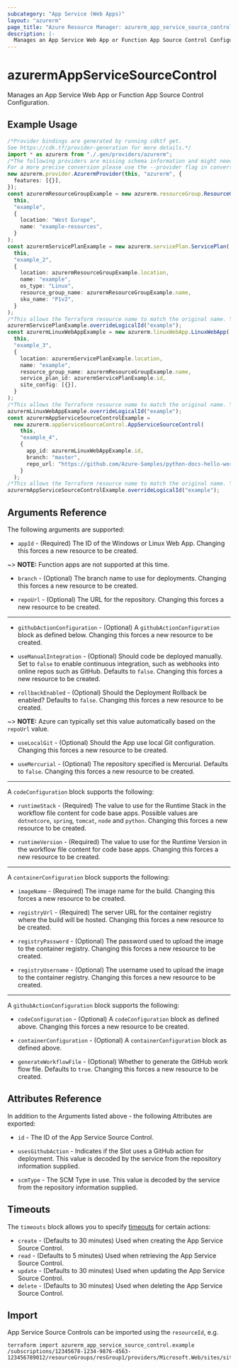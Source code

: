 ```yaml
---
subcategory: "App Service (Web Apps)"
layout: "azurerm"
page_title: "Azure Resource Manager: azurerm_app_service_source_control"
description: |-
  Manages an App Service Web App or Function App Source Control Configuration.
---
```


# azurermAppServiceSourceControl

Manages an App Service Web App or Function App Source Control Configuration.

## Example Usage

```typescript
/*Provider bindings are generated by running cdktf get.
See https://cdk.tf/provider-generation for more details.*/
import * as azurerm from "./.gen/providers/azurerm";
/*The following providers are missing schema information and might need manual adjustments to synthesize correctly: azurerm.
For a more precise conversion please use the --provider flag in convert.*/
new azurerm.provider.AzurermProvider(this, "azurerm", {
  features: [{}],
});
const azurermResourceGroupExample = new azurerm.resourceGroup.ResourceGroup(
  this,
  "example",
  {
    location: "West Europe",
    name: "example-resources",
  }
);
const azurermServicePlanExample = new azurerm.servicePlan.ServicePlan(
  this,
  "example_2",
  {
    location: azurermResourceGroupExample.location,
    name: "example",
    os_type: "Linux",
    resource_group_name: azurermResourceGroupExample.name,
    sku_name: "P1v2",
  }
);
/*This allows the Terraform resource name to match the original name. You can remove the call if you don't need them to match.*/
azurermServicePlanExample.overrideLogicalId("example");
const azurermLinuxWebAppExample = new azurerm.linuxWebApp.LinuxWebApp(
  this,
  "example_3",
  {
    location: azurermServicePlanExample.location,
    name: "example",
    resource_group_name: azurermResourceGroupExample.name,
    service_plan_id: azurermServicePlanExample.id,
    site_config: [{}],
  }
);
/*This allows the Terraform resource name to match the original name. You can remove the call if you don't need them to match.*/
azurermLinuxWebAppExample.overrideLogicalId("example");
const azurermAppServiceSourceControlExample =
  new azurerm.appServiceSourceControl.AppServiceSourceControl(
    this,
    "example_4",
    {
      app_id: azurermLinuxWebAppExample.id,
      branch: "master",
      repo_url: "https://github.com/Azure-Samples/python-docs-hello-world",
    }
  );
/*This allows the Terraform resource name to match the original name. You can remove the call if you don't need them to match.*/
azurermAppServiceSourceControlExample.overrideLogicalId("example");

```

## Arguments Reference

The following arguments are supported:

* `appId` - (Required) The ID of the Windows or Linux Web App. Changing this forces a new resource to be created.

\~> **NOTE:** Function apps are not supported at this time.

*   `branch` - (Optional) The branch name to use for deployments. Changing this forces a new resource to be created.

*   `repoUrl` - (Optional) The URL for the repository. Changing this forces a new resource to be created.

***

*   `githubActionConfiguration` - (Optional) A `githubActionConfiguration` block as defined below. Changing this forces a new resource to be created.

*   `useManualIntegration` - (Optional) Should code be deployed manually. Set to `false` to enable continuous integration, such as webhooks into online repos such as GitHub. Defaults to `false`. Changing this forces a new resource to be created.

*   `rollbackEnabled` - (Optional) Should the Deployment Rollback be enabled? Defaults to `false`. Changing this forces a new resource to be created.

\~> **NOTE:** Azure can typically set this value automatically based on the `repoUrl` value.

*   `useLocalGit` - (Optional) Should the App use local Git configuration. Changing this forces a new resource to be created.

*   `useMercurial` - (Optional) The repository specified is Mercurial. Defaults to `false`. Changing this forces a new resource to be created.

***

A `codeConfiguration` block supports the following:

*   `runtimeStack` - (Required) The value to use for the Runtime Stack in the workflow file content for code base apps. Possible values are `dotnetcore`, `spring`, `tomcat`, `node` and `python`. Changing this forces a new resource to be created.

*   `runtimeVersion` - (Required) The value to use for the Runtime Version in the workflow file content for code base apps. Changing this forces a new resource to be created.

***

A `containerConfiguration` block supports the following:

*   `imageName` - (Required) The image name for the build. Changing this forces a new resource to be created.

*   `registryUrl` - (Required) The server URL for the container registry where the build will be hosted. Changing this forces a new resource to be created.

*   `registryPassword` - (Optional) The password used to upload the image to the container registry. Changing this forces a new resource to be created.

*   `registryUsername` - (Optional) The username used to upload the image to the container registry. Changing this forces a new resource to be created.

***

A `githubActionConfiguration` block supports the following:

*   `codeConfiguration` - (Optional) A `codeConfiguration` block as defined above. Changing this forces a new resource to be created.

*   `containerConfiguration` - (Optional) A `containerConfiguration` block as defined above.

*   `generateWorkflowFile` - (Optional) Whether to generate the GitHub work flow file. Defaults to `true`. Changing this forces a new resource to be created.

## Attributes Reference

In addition to the Arguments listed above - the following Attributes are exported:

*   `id` - The ID of the App Service Source Control.

*   `usesGithubAction` - Indicates if the Slot uses a GitHub action for deployment. This value is decoded by the service from the repository information supplied.

*   `scmType` - The SCM Type in use. This value is decoded by the service from the repository information supplied.

## Timeouts

The `timeouts` block allows you to specify [timeouts](https://www.terraform.io/language/resources/syntax#operation-timeouts) for certain actions:

* `create` - (Defaults to 30 minutes) Used when creating the App Service Source Control.
* `read` - (Defaults to 5 minutes) Used when retrieving the App Service Source Control.
* `update` - (Defaults to 30 minutes) Used when updating the App Service Source Control.
* `delete` - (Defaults to 30 minutes) Used when deleting the App Service Source Control.

## Import

App Service Source Controls can be imported using the `resourceId`, e.g.

```console
terraform import azurerm_app_service_source_control.example /subscriptions/12345678-1234-9876-4563-123456789012/resourceGroups/resGroup1/providers/Microsoft.Web/sites/site1
```
